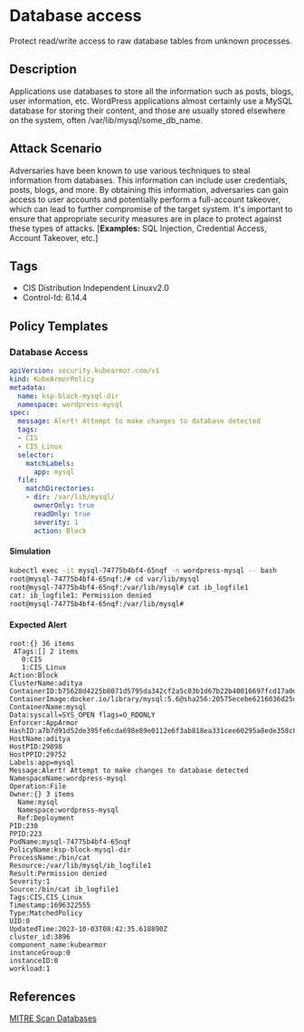 # Database access
Protect read/write access to raw database tables from unknown processes.

## Description
Applications use databases to store all the information such as posts, blogs, user information, etc. WordPress applications almost certainly use a MySQL database for storing their content, and those are usually stored elsewhere on the system, often /var/lib/mysql/some_db_name. 

## Attack Scenario
Adversaries have been known to use various techniques to steal information from databases. This information can include user credentials, posts, blogs, and more. By obtaining this information, adversaries can gain access to user accounts and potentially perform a full-account takeover, which can lead to further compromise of the target system. It's important to ensure that appropriate security measures are in place to protect against these types of attacks. [**Examples:** SQL Injection, Credential Access, Account Takeover, etc.]

## Tags
- CIS Distribution Independent Linuxv2.0
- Control-Id: 6.14.4

## Policy Templates
### Database Access
```yaml
apiVersion: security.kubearmor.com/v1
kind: KubeArmorPolicy
metadata:
  name: ksp-block-mysql-dir
  namespace: wordpress-mysql
spec:
  message: Alert! Attempt to make changes to database detected
  tags:
  - CIS
  - CIS_Linux
  selector:
    matchLabels:
      app: mysql
  file:
    matchDirectories:
    - dir: /var/lib/mysql/
      ownerOnly: true
      readOnly: true
      severity: 1
      action: Block
```
#### Simulation
```sh
kubectl exec -it mysql-74775b4bf4-65nqf -n wordpress-mysql -- bash
root@mysql-74775b4bf4-65nqf:/# cd var/lib/mysql
root@mysql-74775b4bf4-65nqf:/var/lib/mysql# cat ib_logfile1
cat: ib_logfile1: Permission denied
root@mysql-74775b4bf4-65nqf:/var/lib/mysql#
```

#### Expected Alert
```
root:{} 36 items
 ATags:[] 2 items
   0:CIS
   1:CIS_Linux
Action:Block
ClusterName:aditya
ContainerID:b75628d4225b8071d5795da342cf2a5c03b1d67b22b40016697fcd17a0db20e4
ContainerImage:docker.io/library/mysql:5.6@sha256:20575ecebe6216036d25dab5903808211f1e9ba63dc7825ac20cb975e34cfcae
ContainerName:mysql
Data:syscall=SYS_OPEN flags=O_RDONLY
Enforcer:AppArmor
HashID:a7b7d91d52de395fe6cda698e89e0112e6f3ab818ea331cee60295a8ede358c8
HostName:aditya
HostPID:29898
HostPPID:29752
Labels:app=mysql
Message:Alert! Attempt to make changes to database detected
NamespaceName:wordpress-mysql
Operation:File
Owner:{} 3 items
  Name:mysql
  Namespace:wordpress-mysql
  Ref:Deployment
PID:230
PPID:223
PodName:mysql-74775b4bf4-65nqf
PolicyName:ksp-block-mysql-dir
ProcessName:/bin/cat
Resource:/var/lib/mysql/ib_logfile1
Result:Permission denied
Severity:1
Source:/bin/cat ib_logfile1
Tags:CIS,CIS_Linux
Timestamp:1696322555
Type:MatchedPolicy
UID:0
UpdatedTime:2023-10-03T08:42:35.618890Z
cluster_id:3896
component_name:kubearmor
instanceGroup:0
instanceID:0
workload:1
```

## References
[MITRE Scan Databases](https://attack.mitre.org/techniques/T1596/005/)



